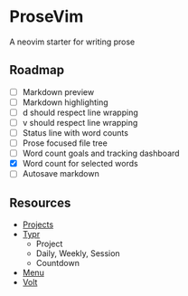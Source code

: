 # ProseVim
A neovim starter for writing prose

## Roadmap
- [ ] Markdown preview
- [ ] Markdown highlighting
- [ ] d should respect line wrapping
- [ ] v should respect line wrapping
- [ ] Status line with word counts
- [ ] Prose focused file tree
- [ ] Word count goals and tracking dashboard
- [x] Word count for selected words
- [ ] Autosave markdown

## Resources
- [Projects](https://github.com/coffebar/neovim-project)
- [Typr](https://github.com/nvzone/typr)
    - Project
    - Daily, Weekly, Session
    - Countdown
- [Menu](https://github.com/nvzone/menu)
- [Volt](https://github.com/nvzone/volt)
